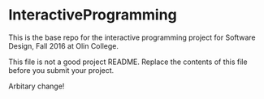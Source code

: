 # InteractiveProgramming

This is the base repo for the interactive programming project for Software Design, Fall 2016 at Olin College.

This file is not a good project README.
Replace the contents of this file before you submit your project.

Arbitary change!
